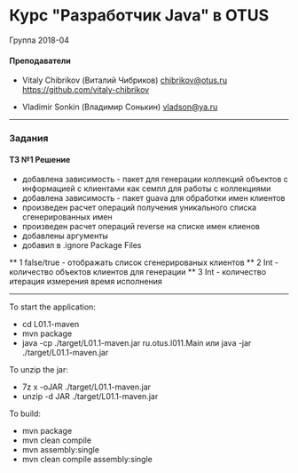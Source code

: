 # Курс "Разработчик Java" в OTUS
Группа 2018-04


#### Преподаватели
* Vitaly Chibrikov (Виталий Чибриков)
chibrikov@otus.ru
https://github.com/vitaly-chibrikov

* Vladimir Sonkin (Владимир Сонькин)
vladson@ya.ru

---

### Задания

#### ТЗ №1 Решение
 * добавлена зависимость - пакет для генерации коллекций объектов с информацией с клиентами как семпл для работы с коллекциями
 * добавлена зависимость - пакет guava для обработки имен клиентов
 * произведен расчет операций получения уникального списка сгенерированных имен
 * произведен расчет операций reverse на списке имен клиенов
 * добавлены аргументы 
 * добавил в .ignore Package Files 
 
** 1 false/true - отображать список сгенерированых клиентов
** 2 Int  - количество объектов клиентов для генерации
** 3 Int  - количество итерация измерения время исполнения
 
 
 ---

 To start the application:
 * cd L01.1-maven
 * mvn package
 * java -cp ./target/L01.1-maven.jar ru.otus.l011.Main
 или java -jar ./target/L01.1-maven.jar 
 
 
 To unzip the jar:
 * 7z x -oJAR ./target/L01.1-maven.jar
 * unzip -d JAR ./target/L01.1-maven.jar
 

 To build:
 * mvn package
 * mvn clean compile
 * mvn assembly:single
 * mvn clean compile assembly:single